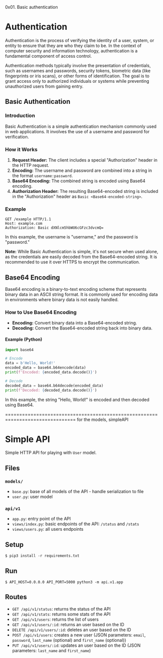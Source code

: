 0x01. Basic authentication


# Authentication

Authentication is the process of verifying the identity of a user, system, or entity to ensure that they are who they claim to be. In the context of computer security and information technology, authentication is a fundamental component of access control.

Authentication methods typically involve the presentation of credentials, such as usernames and passwords, security tokens, biometric data (like fingerprints or iris scans), or other forms of identification. The goal is to grant access only to authorized individuals or systems while preventing unauthorized users from gaining entry.

## Basic Authentication

### Introduction

Basic Authentication is a simple authentication mechanism commonly used in web applications. It involves the use of a username and password for verification.

### How it Works

1. **Request Header:** The client includes a special "Authorization" header in the HTTP request.
2. **Encoding:** The username and password are combined into a string in the format `username:password`.
3. **Base64 Encoding:** The combined string is encoded using Base64 encoding.
4. **Authorization Header:** The resulting Base64-encoded string is included in the "Authorization" header as `Basic <Base64-encoded-string>`.

### Example

```http
GET /example HTTP/1.1
Host: example.com
Authorization: Basic dXNlcm5hbWU6cGFzc3dvcmQ=
```

In this example, the username is "username," and the password is "password."

**Note:** While Basic Authentication is simple, it's not secure when used alone, as the credentials are easily decoded from the Base64-encoded string. It is recommended to use it over HTTPS to encrypt the communication.

## Base64 Encoding

Base64 encoding is a binary-to-text encoding scheme that represents binary data in an ASCII string format. It is commonly used for encoding data in environments where binary data is not easily handled.

### How to Use Base64 Encoding

- **Encoding:** Convert binary data into a Base64-encoded string.
- **Decoding:** Convert the Base64-encoded string back into binary data.

#### Example (Python)

```python
import base64

# Encode
data = b'Hello, World!'
encoded_data = base64.b64encode(data)
print(f'Encoded: {encoded_data.decode()}')

# Decode
decoded_data = base64.b64decode(encoded_data)
print(f'Decoded: {decoded_data.decode()}')
```

In this example, the string "Hello, World!" is encoded and then decoded using Base64.

===============================================================================
for the models, simpleAPI

# Simple API

Simple HTTP API for playing with `User` model.


## Files

### `models/`

- `base.py`: base of all models of the API - handle serialization to file
- `user.py`: user model

### `api/v1`

- `app.py`: entry point of the API
- `views/index.py`: basic endpoints of the API: `/status` and `/stats`
- `views/users.py`: all users endpoints


## Setup

```
$ pip3 install -r requirements.txt
```


## Run

```
$ API_HOST=0.0.0.0 API_PORT=5000 python3 -m api.v1.app
```


## Routes

- `GET /api/v1/status`: returns the status of the API
- `GET /api/v1/stats`: returns some stats of the API
- `GET /api/v1/users`: returns the list of users
- `GET /api/v1/users/:id`: returns an user based on the ID
- `DELETE /api/v1/users/:id`: deletes an user based on the ID
- `POST /api/v1/users`: creates a new user (JSON parameters: `email`, `password`, `last_name` (optional) and `first_name` (optional))
- `PUT /api/v1/users/:id`: updates an user based on the ID (JSON parameters: `last_name` and `first_name`)

